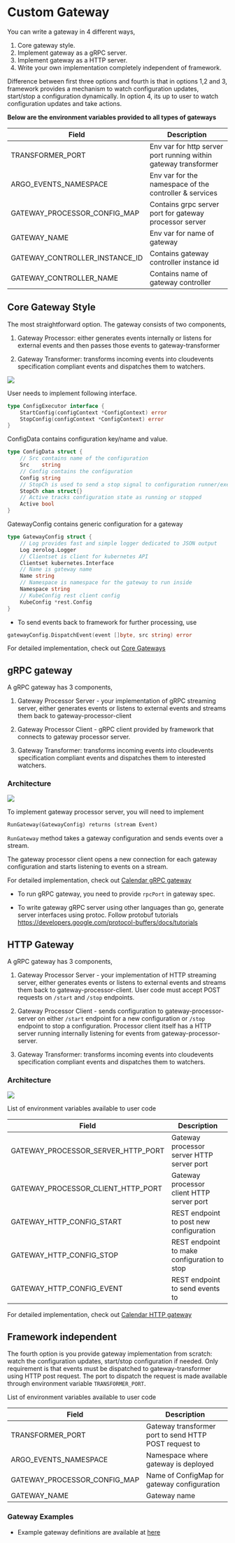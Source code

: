 # Custom Gateway

You can write a gateway in 4 different ways,

1. Core gateway style.
2. Implement gateway as a gRPC server.
3. Implement gateway as a HTTP server.
4. Write your own implementation completely independent of framework.

Difference between first three options and fourth is that in options 1,2 and 3, framework provides a mechanism
to watch configuration updates, start/stop a configuration dynamically. In option 4, its up to
user to watch configuration updates and take actions.

<b> Below are the environment variables provided to all types of gateways </b>
 
 |  Field               |  Description |
 |----------------------|--------------|
 | TRANSFORMER_PORT     | Env var for http server port running within gateway transformer |
 |  ARGO_EVENTS_NAMESPACE | Env var for the namespace of the controller & services |
 |  GATEWAY_PROCESSOR_CONFIG_MAP            | Contains grpc server port for gateway processor server |
 |  GATEWAY_NAME             | Env var for name of gateway |
 |  GATEWAY_CONTROLLER_INSTANCE_ID             | Contains gateway controller instance id |
 |  GATEWAY_CONTROLLER_NAME             | Contains name of gateway controller |

## Core Gateway Style
The most straightforward option. The gateway consists of two components,

1. Gateway Processor: either generates events internally or listens for external events and then 
passes those events to gateway-transformer

2. Gateway Transformer: transforms incoming events into cloudevents specification compliant events 
and dispatches them to watchers. 

![](core-gateway-style.png)
 
User needs to implement following interface.

```go
type ConfigExecutor interface {
	StartConfig(configContext *ConfigContext) error
	StopConfig(configContext *ConfigContext) error
}
```

ConfigData contains configuration key/name and value.
```go
type ConfigData struct {
	// Src contains name of the configuration
	Src    string
	// Config contains the configuration
	Config string
	// StopCh is used to send a stop signal to configuration runner/executor
	StopCh chan struct{}
	// Active tracks configuration state as running or stopped
	Active bool
}
```

GatewayConfig contains generic configuration for a gateway
```go
type GatewayConfig struct {
	// Log provides fast and simple logger dedicated to JSON output
	Log zerolog.Logger
	// Clientset is client for kubernetes API
	Clientset kubernetes.Interface
	// Name is gateway name
	Name string
	// Namespace is namespace for the gateway to run inside
	Namespace string
	// KubeConfig rest client config
	KubeConfig *rest.Config	
}
```

* To send events back to framework for further processing, use
```go
gatewayConfig.DispatchEvent(event []byte, src string) error
```

For detailed implementation, check out [Core Gateways](https://github.com/argoproj/argo-events/tree/master/gateways/core)

## gRPC gateway
A gRPC gateway has 3 components, 
1.  Gateway Processor Server - your implementation of gRPC streaming server, either generates events or listens to 
external events and streams them back to gateway-processor-client

2. Gateway Processor Client - gRPC client provided by framework that connects to gateway processor server.

3. Gateway Transformer: transforms incoming events into cloudevents specification compliant events 
   and dispatches them to interested watchers. 

### Architecture
 ![](grpc-gateway.png)
 
To implement gateway processor server, you will need to implement
```proto
RunGateway(GatewayConfig) returns (stream Event)
```
`RunGateway` method takes a gateway configuration and sends events over a stream.

The gateway processor client opens a new connection for each gateway configuration and starts listening to
events on a stream.

For detailed implementation, check out [Calendar gRPC gateway](https://github.com/argoproj/argo-events/tree/master/gateways/grpc/calendar)

* To run gRPC gateway, you need to provide `rpcPort` in gateway spec.

* To write gateway gRPC server using other languages than go, generate server interfaces using protoc.
Follow protobuf tutorials []()https://developers.google.com/protocol-buffers/docs/tutorials

## HTTP Gateway
A gRPC gateway has 3 components, 
1.  Gateway Processor Server - your implementation of HTTP streaming server, either generates events or listens to 
external events and streams them back to gateway-processor-client. User code must accept POST requests on `/start` and `/stop`
endpoints.

2. Gateway Processor Client - sends configuration to gateway-processor-server on either `/start` endpoint for
a new configuration or `/stop` endpoint to stop a configuration. Processor client itself has a HTTP server 
running internally listening for events from gateway-processor-server.

3. Gateway Transformer: transforms incoming events into cloudevents specification compliant events 
   and dispatches them to watchers. 


### Architecture
![](http-gateway.png)

List of environment variables available to user code

|  Field               |  Description |
|----------------------|--------------|
| GATEWAY_PROCESSOR_SERVER_HTTP_PORT     | Gateway processor server HTTP server port |
|  GATEWAY_PROCESSOR_CLIENT_HTTP_PORT | Gateway processor client HTTP server port  |
|  GATEWAY_HTTP_CONFIG_START            | REST endpoint to post new configuration |
|  GATEWAY_HTTP_CONFIG_STOP             | REST endpoint to make configuration to stop |
|  GATEWAY_HTTP_CONFIG_EVENT             | REST endpoint to send events to |


For detailed implementation, check out [Calendar HTTP gateway](https://github.com/argoproj/argo-events/tree/master/gateways/rest/calendar)

## Framework independent
The fourth option is you provide gateway implementation from scratch: watch the configuration
updates,  start/stop configuration if needed. Only requirement is that events must be 
dispatched to gateway-transformer using HTTP post request. The port to dispatch the request
is made available through environment variable `TRANSFORMER_PORT`.

List of environment variables available to user code
 
|  Field               |  Description |
|----------------------|--------------|
| TRANSFORMER_PORT     | Gateway transformer port to send HTTP POST request to |
|  ARGO_EVENTS_NAMESPACE | Namespace where gateway is deployed  |
|  GATEWAY_PROCESSOR_CONFIG_MAP                | Name of ConfigMap for gateway configuration |
|  GATEWAY_NAME             | Gateway name  |

### Gateway Examples
* Example gateway definitions are available at [here](https://github.com/argoproj/argo-events/tree/master/examples/gateways)
